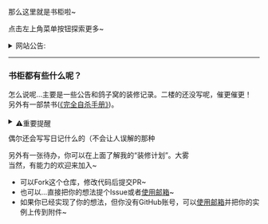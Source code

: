 那么这里就是书柜啦~

点击左上角菜单按钮探索更多~

<details>
<summary>网站公告:</summary>

[关于网站暂停新内容更新的通知](/site-paused)(2021.10.08)<br />
[《天气简报》停更公告](/weatherdaily-paused)(2021.09.06)

</details>

---
### 书柜都有些什么呢？
怎么说呢…主要是一些公告和鸽子窝的装修记录。<Badge type="tip">二楼的还没写呢，催更催更！</Badge><br />另外有一部禁书([《完全自杀手册》](/CSM))。

<details>
<summary><span style="position:relative;top:4px"><Badge type="danger">⚠️重要提醒</Badge></span></summary><Note type="danger" label="⚠️注意"><br />
这只是给有需要的人准备的。
</Note>
<Note type="tip" label="💡提示"><br />
你不必独自面对一切。<br />
总有人能够帮你解决问题。<br />
如果你有需要，请拨打下面两个电话:<br />
美国自杀干预热线(英语&西班牙语):<br />
+1-800-273-8255<br />
北京24小时心理咨询热线:<br />
+86-010-82951332
</Note>
</details>

偶尔还会写写日记什么的（<Badge type="success">不会让人误解的那种</Badge>

另外有一张待办，你可以在上面了解我的“装修计划”。<Badge>大雾</Badge><br />
当然，有能力的欢迎来加入~

- 可以Fork这个仓库，修改代码后提交PR~
- 也可以…直接把你的想法提个Issue或者[使用邮箱](mailto:bywhite@vip.qq.com?subject=[网站装修]我的想法)~
- 如果你已经实现了你的想法，但你没有GitHub账号，可以[使用邮箱](mailto:bywhite@vip.qq.com?subject=[网站装修]我的想法[附实例])并把你的实例上传到附件~